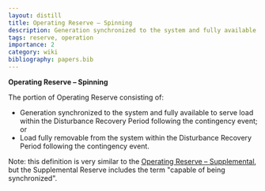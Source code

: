 ```yaml
---
layout: distill
title: Operating Reserve – Spinning
description: Generation synchronized to the system and fully available to serve load within the Disturbance Recovery Period.
tags: reserve, operation
importance: 2
category: wiki
bibliography: papers.bib
---
```


**Operating Reserve – Spinning** <d-cite key="nerc2024glossary"></d-cite>

The portion of Operating Reserve consisting of:

- Generation synchronized to the system and fully available to serve load within the Disturbance Recovery Period following the contingency event; or
- Load fully removable from the system within the Disturbance Recovery Period following the contingency event.

Note: this definition is very similar to the [Operating Reserve – Supplemental](/pswiki/operating-reserve-supplemental/), but the Supplemental Reserve includes the term "capable of being synchronized".
